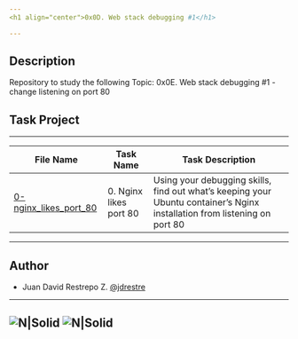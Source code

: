 ```yaml
---
<h1 align="center">0x0D. Web stack debugging #1</h1>

---
```


## Description
Repository to study the following Topic: 0x0E. Web stack debugging #1 - change listening on port 80

## Task Project
---
File Name|Task Name|Task Description
---|---|---
[0-nginx_likes_port_80](https://github.com/jdrestre/holberton-system_engineering-devops/tree/master/0x0D-web_stack_debugging_1/0-nginx_likes_port_80)|0. Nginx likes port 80|Using your debugging skills, find out what’s keeping your Ubuntu container’s Nginx installation from listening on port 80



---
## Author

- Juan David Restrepo Z. [@jdrestre](https://twitter.com/jdrestre)

---
![N|Solid](https://www.holbertonschool.com/holberton-logo.png) ![N|Solid](https://intranet.hbtn.io/assets/holberton-logo-coral-27055cb2f875eb10bf3b3942e52a24581bc0667695bdc856d4f08b469b678000.png)
---
